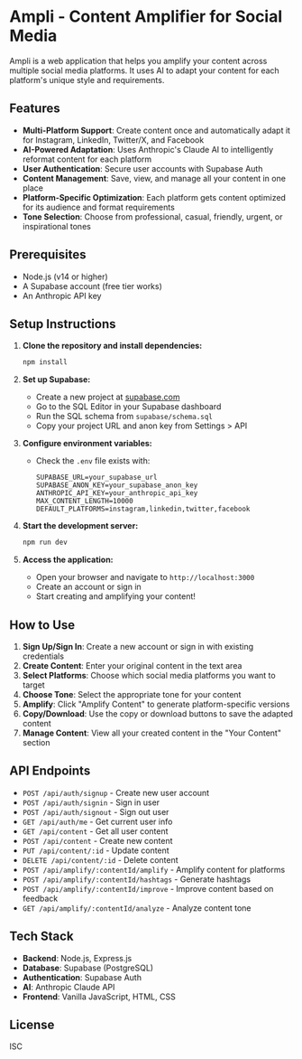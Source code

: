 # Ampli - Content Amplifier for Social Media

Ampli is a web application that helps you amplify your content across multiple social media platforms. It uses AI to adapt your content for each platform's unique style and requirements.

## Features

- **Multi-Platform Support**: Create content once and automatically adapt it for Instagram, LinkedIn, Twitter/X, and Facebook
- **AI-Powered Adaptation**: Uses Anthropic's Claude AI to intelligently reformat content for each platform
- **User Authentication**: Secure user accounts with Supabase Auth
- **Content Management**: Save, view, and manage all your content in one place
- **Platform-Specific Optimization**: Each platform gets content optimized for its audience and format requirements
- **Tone Selection**: Choose from professional, casual, friendly, urgent, or inspirational tones

## Prerequisites

- Node.js (v14 or higher)
- A Supabase account (free tier works)
- An Anthropic API key

## Setup Instructions

1. **Clone the repository and install dependencies:**
   ```bash
   npm install
   ```

2. **Set up Supabase:**
   - Create a new project at [supabase.com](https://supabase.com)
   - Go to the SQL Editor in your Supabase dashboard
   - Run the SQL schema from `supabase/schema.sql`
   - Copy your project URL and anon key from Settings > API

3. **Configure environment variables:**
   - Check the `.env` file exists with:
     ```
     SUPABASE_URL=your_supabase_url
     SUPABASE_ANON_KEY=your_supabase_anon_key
     ANTHROPIC_API_KEY=your_anthropic_api_key
     MAX_CONTENT_LENGTH=10000
     DEFAULT_PLATFORMS=instagram,linkedin,twitter,facebook
     ```

4. **Start the development server:**
   ```bash
   npm run dev
   ```

5. **Access the application:**
   - Open your browser and navigate to `http://localhost:3000`
   - Create an account or sign in
   - Start creating and amplifying your content!

## How to Use

1. **Sign Up/Sign In**: Create a new account or sign in with existing credentials
2. **Create Content**: Enter your original content in the text area
3. **Select Platforms**: Choose which social media platforms you want to target
4. **Choose Tone**: Select the appropriate tone for your content
5. **Amplify**: Click "Amplify Content" to generate platform-specific versions
6. **Copy/Download**: Use the copy or download buttons to save the adapted content
7. **Manage Content**: View all your created content in the "Your Content" section

## API Endpoints

- `POST /api/auth/signup` - Create new user account
- `POST /api/auth/signin` - Sign in user
- `POST /api/auth/signout` - Sign out user
- `GET /api/auth/me` - Get current user info
- `GET /api/content` - Get all user content
- `POST /api/content` - Create new content
- `PUT /api/content/:id` - Update content
- `DELETE /api/content/:id` - Delete content
- `POST /api/amplify/:contentId/amplify` - Amplify content for platforms
- `POST /api/amplify/:contentId/hashtags` - Generate hashtags
- `POST /api/amplify/:contentId/improve` - Improve content based on feedback
- `GET /api/amplify/:contentId/analyze` - Analyze content tone

## Tech Stack

- **Backend**: Node.js, Express.js
- **Database**: Supabase (PostgreSQL)
- **Authentication**: Supabase Auth
- **AI**: Anthropic Claude API
- **Frontend**: Vanilla JavaScript, HTML, CSS

## License

ISC